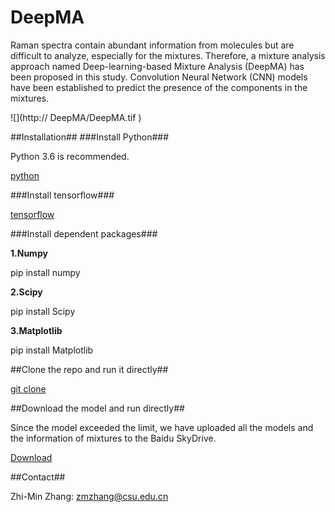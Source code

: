# DeepMA
Raman spectra contain abundant information from molecules but are difficult to analyze, especially for the mixtures. Therefore, a mixture analysis approach named Deep-learning-based Mixture Analysis (DeepMA) has been proposed in this study. Convolution Neural Network (CNN) models have been established to predict the presence of the components in the mixtures. 

![](http:// DeepMA/DeepMA.tif )

##Installation##
###Install Python###

Python 3.6 is recommended.

[python](https://www.python.org)

###Install tensorflow###

[tensorflow](https://www.tensorflow.org)

###Install dependent packages###

**1.Numpy**

pip install numpy

**2.Scipy**

pip install Scipy

**3.Matplotlib**

pip install Matplotlib

##Clone the repo and run it directly##

[git clone](https://github.com/xiaqiong/DeepMA.git) 

##Download the model and run directly##

Since the model exceeded the limit, we have uploaded all the models and the  information of mixtures to the Baidu SkyDrive.

[Download](https://pan.baidu.com/s/1G0hUADsSUBbUfQ6pnPNhQA) 

##Contact##

Zhi-Min Zhang: zmzhang@csu.edu.cn


